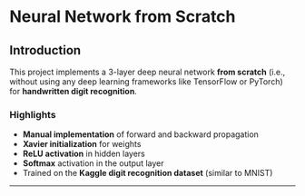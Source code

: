 # Neural Network from Scratch

## Introduction

This project implements a 3-layer deep neural network **from scratch** (i.e., without using any deep learning frameworks like TensorFlow or PyTorch) for **handwritten digit recognition**.

### Highlights
- **Manual implementation** of forward and backward propagation
- **Xavier initialization** for weights
- **ReLU activation** in hidden layers
- **Softmax** activation in the output layer
- Trained on the **Kaggle digit recognition dataset** (similar to MNIST)

---

